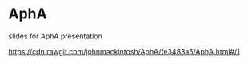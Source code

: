 # AphA
slides for AphA presentation

https://cdn.rawgit.com/johnmackintosh/AphA/fe3483a5/AphA.html#/1
